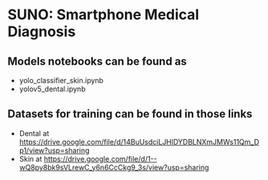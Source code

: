 # SUNO: Smartphone Medical Diagnosis

## Models notebooks can be found as 
 - yolo_classifier_skin.ipynb
 - yolov5_dental.ipynb
## Datasets for training can be found in those links 
  - Dental at https://drive.google.com/file/d/14BuUsdciLJHlDYDBLNXmJMWs11Qm_Dp1/view?usp=sharing 
  - Skin at https://drive.google.com/file/d/1--wQ8py8bk9sVLrewC_y6n6CcCkg9_3s/view?usp=sharing


